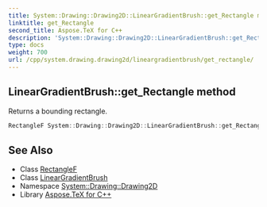 ```yaml
---
title: System::Drawing::Drawing2D::LinearGradientBrush::get_Rectangle method
linktitle: get_Rectangle
second_title: Aspose.TeX for C++
description: 'System::Drawing::Drawing2D::LinearGradientBrush::get_Rectangle method. Returns a bounding rectangle in C++.'
type: docs
weight: 700
url: /cpp/system.drawing.drawing2d/lineargradientbrush/get_rectangle/
---
```

## LinearGradientBrush::get_Rectangle method


Returns a bounding rectangle.

```cpp
RectangleF System::Drawing::Drawing2D::LinearGradientBrush::get_Rectangle()
```

## See Also

* Class [RectangleF](../../../system.drawing/rectanglef/)
* Class [LinearGradientBrush](../)
* Namespace [System::Drawing::Drawing2D](../../)
* Library [Aspose.TeX for C++](../../../)
